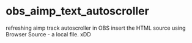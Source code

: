 # obs_aimp_text_autoscroller
refreshing aimp track autoscroller
in OBS insert the HTML source using Browser Source - a local file. xDD
